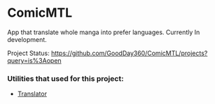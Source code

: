 # ComicMTL
App that translate whole manga into prefer languages. Currently In development.


Project Status: https://github.com/GoodDay360/ComicMTL/projects?query=is%3Aopen

### Utilities that used for this project:
- [Translator](https://github.com/zyddnys/manga-image-translator)